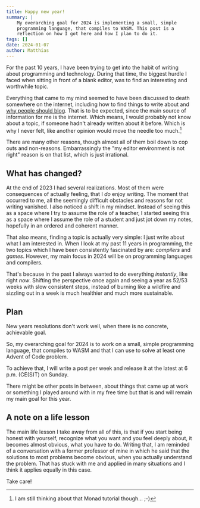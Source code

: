 ```yaml
---
title: Happy new year!
summary: |
    My overarching goal for 2024 is implementing a small, simple 
    programming language, that compiles to WASM. This post is a 
    reflection on how I got here and how I plan to do it.
tags: []
date: 2024-01-07
author: Matthias
---
```



For the past 10 years, I have been trying to get into the habit of
writing about programming and technology. During that time, the
biggest hurdle I faced when sitting in front of a blank editor, was to
find an interesting and worthwhile topic.

Everything that came to my mind seemed to have been discussed to death
somewhere on the internet, including how to find things to write about
and [why people should blog][you-should-blog]. That is to be expected,
since the main source of information for me is the internet. Which
means, I would probably not know about a topic, if someone hadn't
already written about it before. Which is why I never felt, like
another opinion would move the needle too much.[^monads]

There are many other reasons, though almost all of them boil down to
cop outs and non-reasons. Embarrassingly the "my editor environment is
not right" reason is on that list, which is just irrational.


## What has changed?

At the end of 2023 I had several realizations. Most of them were
consequences of actually feeling, that I *do* enjoy writing. The
moment that occurred to me, all the seemingly difficult obstacles and
reasons for not writing vanished. I also noticed a shift in my
mindset. Instead of seeing this as a space where I try to assume the
role of a teacher, I started seeing this as a space where I assume the
role of a student and just jot down my notes, hopefully in an ordered
and coherent manner.

That also means, finding a topic is actually very simple: I just write
about what I am interested in. When I look at my past 11 years in
programming, the two topics which I have been consistently fascinated
by are: *compilers* and *games*. However, my main focus in 2024 will
be on programming languages and compilers.

That's because in the past I always wanted to do everything
*instantly*, like right *now*. Shifting the perspective once again and
seeing a year as 52/53 weeks with slow consistent steps, instead of
burning like a wildfire and sizzling out in a week is much healthier
and much more sustainable.


## Plan

New years resolutions don't work well, when there is no concrete,
achievable goal.

So, my overarching goal for 2024 is to work on a small, simple
programming language, that compiles to WASM and that I can use to
solve at least one Advent of Code problem.

To achieve that, I will write a post per week and release it at the
latest at 6 p.m. (CE(S)T) on Sunday.

There might be other posts in between, about things that came up at
work or something I played around with in my free time but that is and
will remain my main goal for this year.


## A note on a life lesson

The main life lesson I take away from all of this, is that if you
start being honest with yourself, recognize what you want and you feel
deeply about, it becomes almost obvious, what you have to do. Writing
that, I am reminded of a conversation with a former professor of mine
in which he said that the solutions to most problems become obvious,
when you actually understand the problem. That has stuck with me and
applied in many situations and I think it applies equally in this
case.

Take care!


[you-should-blog]: https://sites.google.com/site/steveyegge2/you-should-write-blogs
[^monads]: I am still thinking about that Monad tutorial though... ;-)
